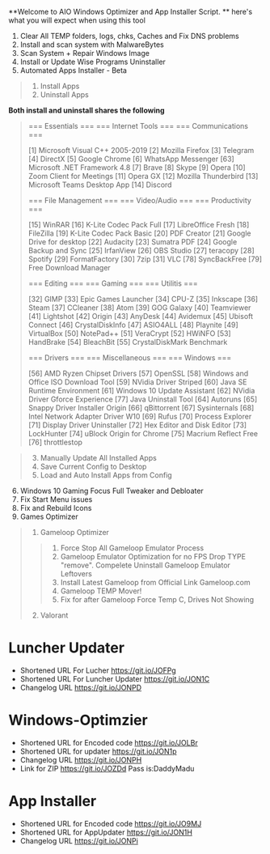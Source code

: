 **Welcome to AIO Windows Optimizer and App Installer Script.
**
here's what you will expect when using this tool 

1. Clear All TEMP folders, logs, chks, Caches and Fix DNS problems
2. Install and scan system with MalwareBytes
3. Scan System + Repair Windows Image
4. Install or Update Wise Programs Uninstaller
5. Automated Apps Installer - Beta
> 1. Install Apps
> 2. Uninstall Apps

**Both install and uninstall shares the following** 

> === Essentials ===                        === Internet Tools ===                        === Communications ===
> 
> [1] Microsoft Visual C++ 2005-2019        [2] Mozilla Firefox                           [3] Telegram
> [4] DirectX                               [5] Google Chrome                             [6] WhatsApp Messenger
> [63] Microsoft .NET Framework 4.8         [7] Brave                                     [8] Skype
>                                           [9] Opera                                     [10] Zoom Client for Meetings
>                                           [11] Opera GX                                 [12] Mozilla Thunderbird
>                                                                                         [13] Microsoft Teams Desktop App
>                                                                                         [14] Discord
> 
> === File Management ===                   ===  Video/Audio  ===                        ===  Productivity  ===
> 
> [15] WinRAR                               [16] K-Lite Codec Pack Full                   [17] LibreOffice Fresh
> [18] FileZilla                            [19] K-Lite Codec Pack Basic                  [20] PDF Creator
> [21] Google Drive for desktop             [22] Audacity                                 [23] Sumatra PDF
> [24] Google Backup and Sync               [25] IrfanView                                [26] OBS Studio
> [27] teracopy                             [28] Spotify                                  [29] FormatFactory
> [30] 7zip                                 [31] VLC
> [78] SyncBackFree
> [79] Free Download Manager
> 
> === Editing ===                           ===     Gaming     ===                        ===    Utilitis    ===
> 
> [32] GIMP                                 [33] Epic Games Launcher                      [34] CPU-Z
> [35] Inkscape                             [36] Steam                                    [37] CCleaner
> [38] Atom                                 [39] GOG Galaxy                               [40] Teamviewer
> [41] Lightshot                            [42] Origin                                   [43] AnyDesk
> [44] Avidemux                             [45] Ubisoft Connect                          [46] CrystalDiskInfo
> [47] ASIO4ALL                             [48] Playnite                                 [49] VirtualBox
> [50] NotePad++                                                                          [51] VeraCrypt
>                                                                                         [52] HWiNFO
>                                                                                         [53] HandBrake
>                                                                                         [54] BleachBit
>                                                                                         [55] CrystalDiskMark Benchmark
> 
> === Drivers ===                           ===  Miscellaneous ===                        ===     Windows    ===
> 
> [56] AMD Ryzen Chipset Drivers            [57] OpenSSL                                  [58] Windows and Office ISO Download Tool
> [59] NVidia Driver Striped                [60] Java SE Runtime Environment              [61] Windows 10 Update Assistant
> [62] NVidia Driver Gforce Experience      [77] Java Uninstall Tool                      [64] Autoruns
> [65] Snappy Driver Installer Origin       [66] qBittorrent                              [67] Sysinternals
> [68] Intel Network Adapter Driver W10     [69] Rufus                                    [70] Process Explorer
> [71] Display Driver Uninstaller           [72] Hex Editor and Disk Editor
>                                           [73] LockHunter
>                                           [74] uBlock Origin for Chrome
>                                           [75] Macrium Reflect Free
>                                           [76] throttlestop                                          
                                          
> 3. Manually Update All Installed Apps
> 4. Save Current Config to Desktop
> 5. Load and Auto Install Apps from Config
6. Windows 10 Gaming Focus Full Tweaker and Debloater
7. Fix Start Menu issues
8. Fix and Rebuild Icons
9. Games Optimizer
> 1. Gameloop Optimizer
>> 1. Force Stop All Gameloop Emulator Process
>> 2. Gameloop Emulator Optimization for no FPS Drop
>> TYPE "remove". Compelete Uninstall Gameloop Emulator Leftovers
>> 3. Install Latest Gameloop from Official Link Gameloop.com
>> 4. Gameloop TEMP Mover!
>> 5. Fix for after Gameloop Force Temp C, Drives Not Showing
> 2. Valorant




# Luncher Updater
- Shortened URL For Lucher https://git.io/JOFPg
- Shortened URL For Luncher Updater https://git.io/JON1C
- Changelog URL https://git.io/JONPD

# Windows-Optimzier
- Shortened URL for Encoded code https://git.io/JOLBr
- Shortened URL for updater https://git.io/JON1p
- Changelog URL https://git.io/JONPH
- Link for ZIP https://git.io/JOZDd Pass is:DaddyMadu

# App Installer
- Shortened URL for Encoded code https://git.io/JO9MJ
- Shortened URL for AppUpdater https://git.io/JON1H
- Changelog URL https://git.io/JONPi
